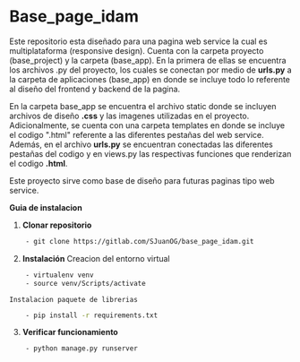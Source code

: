 # Base_page_idam

Este repositorio esta diseñado para una pagina web service la cual es multiplataforma (responsive design). Cuenta con la carpeta proyecto (base_project) y la carpeta (base_app). En la primera de ellas se encuentra los archivos .py del proyecto, los cuales se conectan por medio de **urls.py** a la carpeta de aplicaciones (base_app) en donde se incluye todo lo referente al diseño del frontend y backend de la pagina. 

En la carpeta base_app se encuentra el archivo static donde se incluyen archivos de diseño **.css** y las imagenes utilizadas en el proyecto. Adicionalmente, se cuenta con una carpeta templates en donde se incluye el codigo ".html" referente a las diferentes pestañas del web service. Además, en el archivo **urls.py** se encuentran conectadas las diferentes pestañas del codigo y en views.py las respectivas funciones que renderizan el codigo **.html**. 

Este proyecto sirve como base de diseño para futuras paginas tipo web service.


**Guia de instalacion** 
1. **Clonar repositorio**
```bash 
    - git clone https://gitlab.com/SJuanOG/base_page_idam.git 
``` 
2. **Instalación**
    Creacion del entorno virtual 
```bash 
    - virtualenv venv
    - source venv/Scripts/activate
```
    Instalacion paquete de librerias
```bash 
    - pip install -r requirements.txt
```

3. **Verificar funcionamiento**
```bash
    - python manage.py runserver
```

